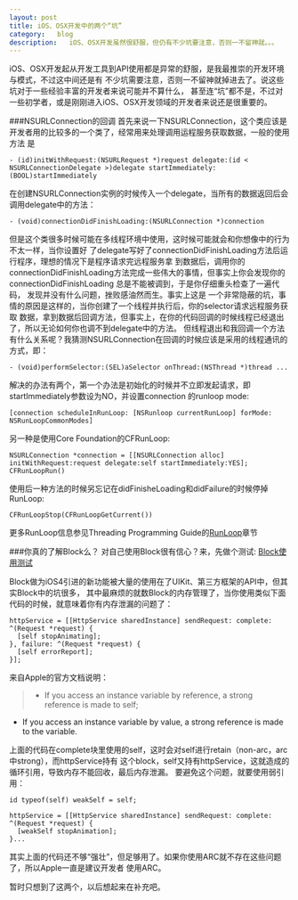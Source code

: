 ```yaml
---
layout: post
title: iOS、OSX开发中的两个“坑”
category:   blog
description:   iOS、OSX开发虽然很舒服，但仍有不少坑要注意，否则一不留神就。。。 
---
```


iOS、OSX开发起从开发工具到API使用都是异常的舒服，是我最推崇的开发环境与模式，不过这中间还是有
不少坑需要注意，否则一不留神就掉进去了。说这些坑对于一些经验丰富的开发者来说可能并不算什么，
甚至连“坑”都不是，不过对一些初学者，或是刚刚进入iOS、OSX开发领域的开发者来说还是很重要的。

###NSURLConnection的回调
首先来说一下NSURLConnection，这个类应该是开发者用的比较多的一个类了，经常用来处理调用运程服务获取数据，一般的使用方法
是

    - (id)initWithRequest:(NSURLRequest *)request delegate:(id < NSURLConnectionDelegate >)delegate startImmediately:(BOOL)startImmediately

在创建NSURLConnection实例的时候传入一个delegate，当所有的数据返回后会调用delegate中的方法：

    - (void)connectionDidFinishLoading:(NSURLConnection *)connection

但是这个类很多时候可能在多线程环境中使用，这时候可能就会和你想像中的行为不太一样，当你设置好
了delegate写好了connectionDidFinishLoading方法后运行程序，理想的情况下是程序请求完远程服务拿
到数据后，调用你的connectionDidFinishLoading方法完成一些伟大的事情，但事实上你会发现你的connectionDidFinishLoading
总是不能被调到，于是你仔细重头检查了一遍代码， 发现并没有什么问题，挫败感油然而生。事实上这是
一个非常隐蔽的坑，事情的原因是这样的，当你创建了一个线程并执行后，你的selector请求远程服务获取
数据，拿到数据后回调方法，但事实上，在你的代码回调的时候线程已经退出了，所以无论如何你也调不到delegate中的方法。
但线程退出和我回调一个方法有什么关系呢？我猜测NSURLConnection在回调的时候应该是采用的线程通讯的方式，即：

    - (void)performSelector:(SEL)aSelector onThread:(NSThread *)thread ...

解决的办法有两个，第一个办法是初始化的时候并不立即发起请求，即startImmediately参数设为NO，并设置connection
的runloop mode:
    
    [connection scheduleInRunLoop: [NSRunloop currentRunLoop] forMode: NSRunLoopCommonModes]

另一种是使用Core Foundation的CFRunLoop:

    NSURLConnection *connection = [[NSURLConnection alloc] initWithRequest:request delegate:self startImmediately:YES];
    CFRunLoopRun()

使用后一种方法的时候另忘记在didFinisheLoading和didFailure的时候停掉RunLoop: 

    CFRunLoopStop(CFRunLoopGetCurrent())

更多RunLoop信息参见Threading Programming Guide的[RunLoop][Threading-Programming-Guide]章节

###你真的了解Block么？
对自己使用Block很有信心？来，先做个测试:
[Block使用测试][block-test]

Block做为iOS4引进的新功能被大量的使用在了UIKit、第三方框架的API中，但其实Block中的坑很多，
其中最麻烦的就数Block的内存管理了，当你使用类似下面代码的时候，就意味着你有内存泄漏的问题了：

    httpService = [[HttpService sharedInstance] sendRequest: complete: ^(Request *request) {
      [self stopAnimating];
    }, failure: ^(Request *request) {
      [self errorReport];
    }];
来自Apple的官方文档说明：

>* If you access an instance variable by reference, a strong reference is made to self;
 * If you access an instance variable by value, a strong reference is made to the variable.

上面的代码在complete块里使用的self，这时会对self进行retain（non-arc，arc中strong），而httpService持有
这个block，self又持有httpService，这就造成的循环引用，导致内存不能回收，最后内存泄漏。
要避免这个问题，就要使用弱引用：

    id typeof(self) weakSelf = self;
    
    httpService = [[HttpService sharedInstance] sendRequest: complete: ^(Request *request) {
      [weakSelf stopAnimation];
    }...

其实上面的代码还不够“强壮”，但足够用了。如果你使用ARC就不存在这些问题了，所以Apple一直是建议开发者
使用ARC。

暂时只想到了这两个，以后想起来在补充吧。

[block-test]: http://blog.parse.com/2013/02/05/objective-c-blocks-quiz/
[Threading-Programming-Guide]: https://developer.apple.com/library/ios/documentation/cocoa/Conceptual/Multithreading/RunLoopManagement/RunLoopManagement.html
